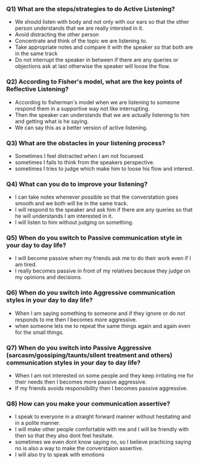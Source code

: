 ### Q1) What are the steps/strategies to do Active Listening?
- We should listen with body and not only with our ears so that the other person understands that we are really intersted in it.
- Avoid distracting the other person
- Concentrate and think of the topic we are listening to.
- Take appropriate notes and compare it with the speaker so that both are in the same track
- Do not interrupt the speaker in between if there are any queries or objections ask at last otherwise the speaker will loose the flow.
	
### Q2) According to Fisher's model, what are the key points of Reflective Listening? 
- According to fisherman's model when we are listening to someone respond them in a supportive way not like interrupting.
- Then the speaker can understands that we are actually listening to him and getting what is he saying.
- We can say this as a better version of active listening.


### Q3) What are the obstacles in your listening process?
- Sometimes I feel distracted when I am not focuesed.
- sometimes I fails to think from the speakers perspective.
- sometimes I tries to judge which make him to loose his flow and interest.

 
### Q4) What can you do to improve your listening?
- I can take notes whenever possible so that the converstation goes smooth and we both will be in the same track.
- I will respond to the speaker and ask him if there are any queries so that he will understands I am interested in it.
- I will listen to him without judging on something.

 
### Q5) When do you switch to Passive communication style in your day to day life?
- I will become passive when my friends ask me to do their work even if I am tired.
- I really becomes passive in front of my relatives because they judge on my opinions and decisions.

 
### Q6) When do you switch into Aggressive communication styles in your day to day life?
- When I am saying something to someone and if they ignore or do not responds to me then I becomes more aggressive.
- when someone lets me to repeat the same things again and again even for the small things.

  
### Q7) When do you switch into Passive Aggressive (sarcasm/gossiping/taunts/silent treatment and others) communication styles in your day to day life?
- When I am not interested on some people and they keep irritating me for their needs then I becomes more passive aggressive.
- If my friends avoids responsibility then I becomes passive aggressive.


### Q8) How can you make your communication assertive?
- I speak to everyone in a straight forward manner without hesitating and in a polite manner.
- I will make other people comfortable with me and I will be friendly with then so that they also dont feel hesitate.
- sometimes we even dont know saying no, so I believe practicing saying no is also a way to make the converstaion assertive.
- I will also try to speak with emotions
	

